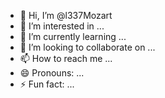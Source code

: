 - 👋 Hi, I’m @l337Mozart
- 👀 I’m interested in ...
- 🌱 I’m currently learning ...
- 💞️ I’m looking to collaborate on ...
- 📫 How to reach me ...
- 😄 Pronouns: ...
- ⚡ Fun fact: ...

<!---
l337Mozart/l337Mozart is a ✨ special ✨ repository because its `README.md` (this file) appears on your GitHub profile.
You can click the Preview link to take a look at your changes.
--->
